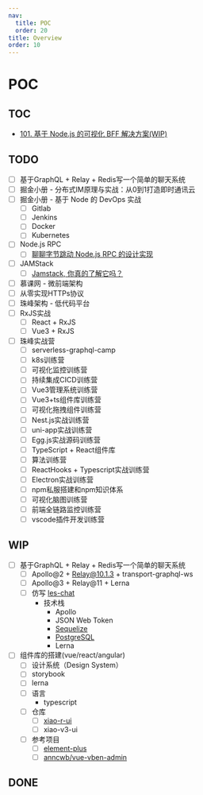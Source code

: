 ```yaml
---
nav:
  title: POC
  order: 20
title: Overview
order: 10
---
```


# POC

## TOC

- [101. 基于 Node.js 的可视化 BFF 解决方案(WIP)](/poc/101)

## TODO

- [ ] 基于GraphQL + Relay + Redis写一个简单的聊天系统
- [ ] 掘金小册 - 分布式IM原理与实战：从0到1打造即时通讯云
- [ ] 掘金小册 - 基于 Node 的 DevOps 实战
  - [ ] Gitlab
  - [ ] Jenkins
  - [ ] Docker
  - [ ] Kubernetes
- [ ] Node.js RPC
  - [ ] [聊聊字节跳动 Node.js RPC 的设计实现](https://mp.weixin.qq.com/s/1GBK1q_X9vF_bnDBL0qfog)
- [ ] JAMStack
  - [ ] [Jamstack, 你真的了解它吗？](https://mp.weixin.qq.com/s/bVkK2jJAuZmShYk4318kMQ)
- [ ] 慕课网 - 微前端架构
- [ ] 从零实现HTTPs协议
- [ ] 珠峰架构 - 低代码平台
- [ ] RxJS实战
  - [ ] React + RxJS
  - [ ] Vue3 + RxJS
- [ ] 珠峰实战营
  - [ ] serverless-graphql-camp
  - [ ] k8s训练营
  - [ ] 可视化监控训练营
  - [ ] 持续集成CICD训练营
  - [ ] Vue3管理系统训练营
  - [ ] Vue3+ts组件库训练营
  - [ ] 可视化拖拽组件训练营
  - [ ] Nest.js实战训练营
  - [ ] uni-app实战训练营
  - [ ] Egg.js实战源码训练营
  - [ ] TypeScript + React组件库
  - [ ] 算法训练营
  - [ ] ReactHooks + Typescript实战训练营
  - [ ] Electron实战训练营
  - [ ] npm私服搭建和npm知识体系
  - [ ] 可视化脑图训练营
  - [ ] 前端全链路监控训练营
  - [ ] vscode插件开发训练营

## WIP

- [ ] 基于GraphQL + Relay + Redis写一个简单的聊天系统
  - [ ] Apollo@2 + Relay@10.1.3 + transport-graphql-ws
  - [ ] Apollo@3 + Relay@11 + Lerna 
  - [ ] 仿写 [les-chat](https://github.com/amand33p/les-chat)
    - 技术栈
      - Apollo
      - JSON Web Token
      - [Sequelize](/simple-course/fe/03)
      - [PostgreSQL](/simple-course/fe/02)
      - Lerna
- [ ] 组件库的搭建(vue/react/angular)
  - [ ] 设计系统（Design System）
  - [ ] storybook
  - [ ] lerna
  - [ ] 语言
    - typescript
  - [ ] 仓库
    - [ ] [xiao-r-ui](https://github.com/weisuoke/xiao-r-ui)
    - [ ] xiao-v3-ui
  - [ ] 参考项目
    - [ ] [element-plus](https://github.com/element-plus/element-plus/)
    - [ ] [anncwb/vue-vben-admin](https://github.com/anncwb/vue-vben-admin)

## DONE

